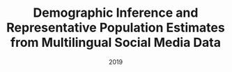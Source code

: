 ---
title: "Demographic Inference and Representative Population Estimates from Multilingual Social Media Data"
collection: publications
date: 2019
venue: 'WebConf&apos;19 (best poster presentation award, long paper)'
authors: 'Z. Wang, S. Hale, D. Ifeoluwa Adelani, P.A. Grabowicz, T. Hartman, F. Flöck, D. Jurgens'
---